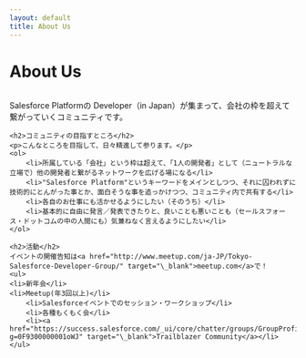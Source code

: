 ```yaml
---
layout: default
title: About Us
---
```


<div class="post">
	<h1 class="pageTitle">About Us</h1>
	<img src="{{ '/assets/img/logo.jpg' | prepend: site.baseurl }}" alt="">
	<p>Salesforce Platformの Developer（in Japan）が集まって、会社の枠を超えて繋がっていくコミュニティです。</p>

	<h2>コミュニティの目指すところ</h2>
	<p>こんなところを目指して、日々精進して参ります。</p>
	<ol>
		<li>所属している「会社」という枠は超えて、「1人の開発者」として（ニュートラルな立場で）他の開発者と繋がるネットワークを広げる場になる</li>
		<li>"Salesforce Platform"というキーワードをメインとしつつ、それに囚われずに技術的にとんがった事とか、面白そうな事を追っかけつつ、コミュニティ内で共有する</li>
		<li>各自のお仕事にも活かせるようにしたい（そのうち）</li>
		<li>基本的に自由に発言／発表できたりと、良いことも悪いことも（セールスフォース・ドットコムの中の人間にも）気兼ねなく言えるようにしたい</li>
	</ol>

	<h2>活動</h2>
	イベントの開催告知は<a href="http://www.meetup.com/ja-JP/Tokyo-Salesforce-Developer-Group/" target="\_blank">meetup.com</a>で！
	<ul>
  	<li>新年会</li>
  	<li>Meetup(年3回以上)</li>
		<li>Salesforceイベントでのセッション・ワークショップ</li>
		<li>各種もくもく会</li>
		<li><a href="https://success.salesforce.com/_ui/core/chatter/groups/GroupProfilePage?g=0F9300000001oWJ" target="\_blank">Trailblazer Community</a></li>
	</ul>
</div>
